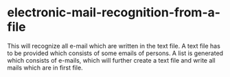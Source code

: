 # electronic-mail-recognition-from-a-file
This will recognize all e-mail which are written in the text file.
A text file has to be provided which consists of some emails of persons.
A list is generated which consists of e-mails, which will further create a text file and write all mails which are in first file.
